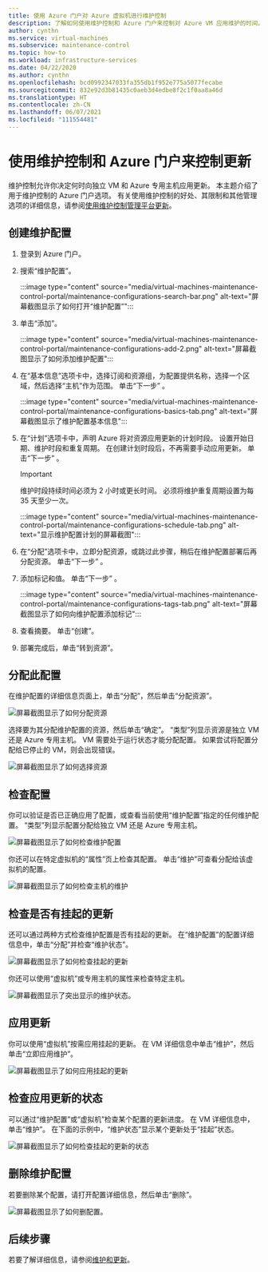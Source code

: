 ```yaml
---
title: 使用 Azure 门户对 Azure 虚拟机进行维护控制
description: 了解如何使用维护控制和 Azure 门户来控制对 Azure VM 应用维护的时间。
author: cynthn
ms.service: virtual-machines
ms.subservice: maintenance-control
ms.topic: how-to
ms.workload: infrastructure-services
ms.date: 04/22/2020
ms.author: cynthn
ms.openlocfilehash: bcd0992347033fa355db1f952e775a5077fecabe
ms.sourcegitcommit: 832e92d3b81435c0aeb3d4edbe8f2c1f0aa8a46d
ms.translationtype: HT
ms.contentlocale: zh-CN
ms.lasthandoff: 06/07/2021
ms.locfileid: "111554481"
---
```

# <a name="control-updates-with-maintenance-control-and-the-azure-portal"></a>使用维护控制和 Azure 门户来控制更新

维护控制允许你决定何时向独立 VM 和 Azure 专用主机应用更新。 本主题介绍了用于维护控制的 Azure 门户选项。 有关使用维护控制的好处、其限制和其他管理选项的详细信息，请参阅[使用维护控制管理平台更新](maintenance-control.md)。

## <a name="create-a-maintenance-configuration"></a>创建维护配置

1. 登录到 Azure 门户。

1. 搜索“维护配置”。
    
    :::image type="content" source="media/virtual-machines-maintenance-control-portal/maintenance-configurations-search-bar.png" alt-text="屏幕截图显示了如何打开“维护配置”":::

1. 单击“添加”。

    :::image type="content" source="media/virtual-machines-maintenance-control-portal/maintenance-configurations-add-2.png" alt-text="屏幕截图显示了如何添加维护配置":::

1. 在“基本信息”选项卡中，选择订阅和资源组，为配置提供名称，选择一个区域，然后选择“主机”作为范围。 单击“下一步” 。
    
    :::image type="content" source="media/virtual-machines-maintenance-control-portal/maintenance-configurations-basics-tab.png" alt-text="屏幕截图显示了维护配置基本信息":::

1. 在“计划”选项卡中，声明 Azure 将对资源应用更新的计划时段。 设置开始日期、维护时段和重复周期。 在创建计划时段后，不再需要手动应用更新。 单击“下一步”  。 

    > [!IMPORTANT]
    > 维护时段持续时间必须为 2 小时或更长时间。 必须将维护重复周期设置为每 35 天至少一次。 

    :::image type="content" source="media/virtual-machines-maintenance-control-portal/maintenance-configurations-schedule-tab.png" alt-text="显示维护配置计划的屏幕截图":::

1. 在“分配”选项卡中，立即分配资源，或跳过此步骤，稍后在维护配置部署后再分配资源。 单击“下一步”  。

1. 添加标记和值。 单击“下一步” 。
    
    :::image type="content" source="media/virtual-machines-maintenance-control-portal/maintenance-configurations-tags-tab.png" alt-text="屏幕截图显示了如何向维护配置添加标记":::

1. 查看摘要。 单击“创建”。

1. 部署完成后，单击“转到资源”。


## <a name="assign-the-configuration"></a>分配此配置

在维护配置的详细信息页面上，单击“分配”，然后单击“分配资源”。 

![屏幕截图显示了如何分配资源](media/virtual-machines-maintenance-control-portal/maintenance-configurations-add-assignment.png)

选择要为其分配维护配置的资源，然后单击“确定”。 “类型”列显示资源是独立 VM 还是 Azure 专用主机。 VM 需要处于运行状态才能分配配置。 如果尝试将配置分配给已停止的 VM，则会出现错误。 

<!---Shantanu to add details about the error case--->

![屏幕截图显示了如何选择资源](media/virtual-machines-maintenance-control-portal/maintenance-configurations-select-resource.png)

## <a name="check-configuration"></a>检查配置

你可以验证是否已正确应用了配置，或查看当前使用“维护配置”指定的任何维护配置。 “类型”列显示配置分配给独立 VM 还是 Azure 专用主机。 

![屏幕截图显示了如何检查维护配置](media/virtual-machines-maintenance-control-portal/maintenance-configurations-host-type.png)

你还可以在特定虚拟机的“属性”页上检查其配置。 单击“维护”可查看分配给该虚拟机的配置。

![屏幕截图显示了如何检查主机的维护](media/virtual-machines-maintenance-control-portal/maintenance-configurations-check-config.png)

## <a name="check-for-pending-updates"></a>检查是否有挂起的更新

还可以通过两种方式检查维护配置是否有挂起的更新。 在“维护配置”的配置详细信息中，单击“分配”并检查“维护状态”。

![屏幕截图显示了如何检查挂起的更新](media/virtual-machines-maintenance-control-portal/maintenance-configurations-pending.png)

你还可以使用“虚拟机”或专用主机的属性来检查特定主机。 

![屏幕截图显示了突出显示的维护状态。](media/virtual-machines-maintenance-control-portal/maintenance-configurations-pending-vm.png)

## <a name="apply-updates"></a>应用更新

你可以使用“虚拟机”按需应用挂起的更新。 在 VM 详细信息中单击“维护”，然后单击“立即应用维护”。

![屏幕截图显示了如何应用挂起的更新](media/virtual-machines-maintenance-control-portal/maintenance-configurations-apply-updates-now.png)

## <a name="check-the-status-of-applying-updates"></a>检查应用更新的状态 

可以通过“维护配置”或“虚拟机”检查某个配置的更新进度。 在 VM 详细信息中，单击“维护”。 在下面的示例中，“维护状态”显示某个更新处于“挂起”状态。

![屏幕截图显示了如何检查挂起的更新的状态](media/virtual-machines-maintenance-control-portal/maintenance-configurations-status.png)

## <a name="delete-a-maintenance-configuration"></a>删除维护配置

若要删除某个配置，请打开配置详细信息，然后单击“删除”。

![屏幕截图显示了如何删配置。](media/virtual-machines-maintenance-control-portal/maintenance-configurations-delete.png)


## <a name="next-steps"></a>后续步骤

若要了解详细信息，请参阅[维护和更新](maintenance-and-updates.md)。
